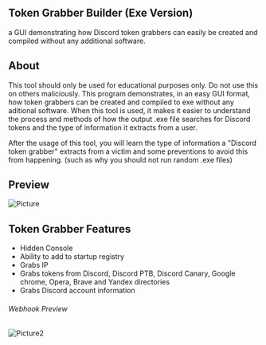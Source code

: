 ## Token Grabber Builder (Exe Version)
a GUI demonstrating how Discord token grabbers can easily be created and compiled without any additional software. 

## About
This tool should only be used for educational purposes only. Do not use this on others maliciously. This program demonstrates, in an easy GUI format, how token grabbers can be created and compiled to exe without any aditional software. 
When this tool is used, it makes it easier to understand the process and methods of how the output .exe file searches for Discord tokens and the type of information it extracts from a user.

After the usage of this tool, you will learn the type of information a "Discord token grabber" extracts from a victim and some preventions to avoid this from happening. (such as why you should not run random .exe files)
## Preview
![Picture](https://i.ibb.co/kc1yH7G/Screenshot-448.png)

## Token Grabber Features
- Hidden Console
- Ability to add to startup registry
- Grabs IP
- Grabs tokens from Discord, Discord PTB, Discord Canary, Google chrome, Opera, Brave and Yandex directories
- Grabs Discord account information

###### Webhook Preview
![Picture2](https://i.ibb.co/qRRxJG9/Screenshot-449.png)

